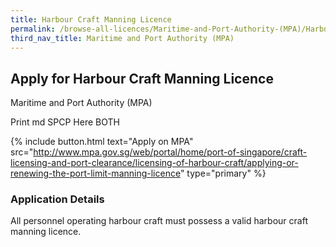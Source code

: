 ```yaml
---
title: Harbour Craft Manning Licence
permalink: /browse-all-licences/Maritime-and-Port-Authority-(MPA)/Harbour-Craft-Manning-Licence
third_nav_title: Maritime and Port Authority (MPA)
---
```


## Apply for Harbour Craft Manning Licence

Maritime and Port Authority (MPA)

Print md SPCP Here BOTH

{% include button.html text="Apply on MPA" src="http://www.mpa.gov.sg/web/portal/home/port-of-singapore/craft-licensing-and-port-clearance/licensing-of-harbour-craft/applying-or-renewing-the-port-limit-manning-licence" type="primary" %}

### Application Details

<p>All personnel operating harbour craft must possess a valid harbour craft manning licence.</p>

